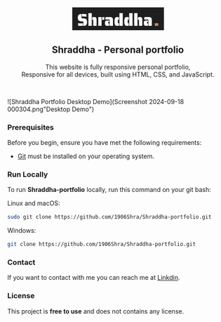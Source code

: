 <div align="center">
  



  <br />
  <br />
  
  <img src="./readme-images/project-logo.png" />

  <h2 align="center">Shraddha - Personal portfolio</h2>

  This website is fully responsive personal portfolio, <br />Responsive for all devices, built using HTML, CSS, and JavaScript.

  

</div>

<br />


![Shraddha Portfolio Desktop Demo](Screenshot 2024-09-18 000304.png"Desktop Demo")

### Prerequisites

Before you begin, ensure you have met the following requirements:

* [Git](https://git-scm.com/downloads "Download Git") must be installed on your operating system.

### Run Locally

To run **Shraddha-portfolio** locally, run this command on your git bash:

Linux and macOS:

```bash
sudo git clone https://github.com/1906Shra/Shraddha-portfolio.git
```

Windows:

```bash
git clone https://github.com/1906Shra/Shraddha-portfolio.git
```

### Contact

If you want to contact with me you can reach me at [Linkdin](https://www.linkedin.com/in/shraddha-tripathi-8017a4246?utm_source=share&utm_campaign=share_via&utm_content=profile&utm_medium=android_app).

### License

This project is **free to use** and does not contains any license.
